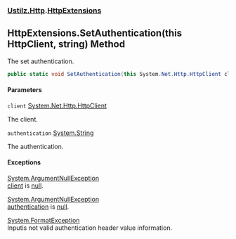 ### [Ustilz.Http](Ustilz.Http.md 'Ustilz.Http').[HttpExtensions](Ustilz.Http.HttpExtensions.md 'Ustilz.Http.HttpExtensions')

## HttpExtensions.SetAuthentication(this HttpClient, string) Method

The set authentication.

```csharp
public static void SetAuthentication(this System.Net.Http.HttpClient client, string authentication);
```
#### Parameters

<a name='Ustilz.Http.HttpExtensions.SetAuthentication(thisSystem.Net.Http.HttpClient,string).client'></a>

`client` [System.Net.Http.HttpClient](https://docs.microsoft.com/en-us/dotnet/api/System.Net.Http.HttpClient 'System.Net.Http.HttpClient')

The client.

<a name='Ustilz.Http.HttpExtensions.SetAuthentication(thisSystem.Net.Http.HttpClient,string).authentication'></a>

`authentication` [System.String](https://docs.microsoft.com/en-us/dotnet/api/System.String 'System.String')

The authentication.

#### Exceptions

[System.ArgumentNullException](https://docs.microsoft.com/en-us/dotnet/api/System.ArgumentNullException 'System.ArgumentNullException')  
[client](Ustilz.Http.HttpExtensions.SetAuthentication(thisSystem.Net.Http.HttpClient,string).md#Ustilz.Http.HttpExtensions.SetAuthentication(thisSystem.Net.Http.HttpClient,string).client 'Ustilz.Http.HttpExtensions.SetAuthentication(this System.Net.Http.HttpClient, string).client') is [null](https://docs.microsoft.com/en-us/dotnet/csharp/language-reference/keywords/null 'https://docs.microsoft.com/en-us/dotnet/csharp/language-reference/keywords/null').

[System.ArgumentNullException](https://docs.microsoft.com/en-us/dotnet/api/System.ArgumentNullException 'System.ArgumentNullException')  
[authentication](Ustilz.Http.HttpExtensions.SetAuthentication(thisSystem.Net.Http.HttpClient,string).md#Ustilz.Http.HttpExtensions.SetAuthentication(thisSystem.Net.Http.HttpClient,string).authentication 'Ustilz.Http.HttpExtensions.SetAuthentication(this System.Net.Http.HttpClient, string).authentication') is [null](https://docs.microsoft.com/en-us/dotnet/csharp/language-reference/keywords/null 'https://docs.microsoft.com/en-us/dotnet/csharp/language-reference/keywords/null').

[System.FormatException](https://docs.microsoft.com/en-us/dotnet/api/System.FormatException 'System.FormatException')  
Inputis not valid authentication header value information.